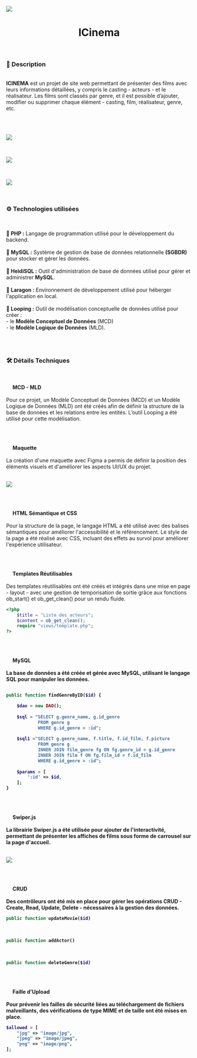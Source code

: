 ![](banner-cinema.png)

<h1 align="center">ICinema</h1>

<br/>

<h3>📃 Description</h3>
<br/>
<strong>ICINEMA</strong> est un projet de site web permettant de présenter des films avec leurs informations détaillées, y compris le casting - acteurs - et le réalisateur. Les films sont classés par genre, et il est possible d’ajouter, modifier ou supprimer chaque élément - casting, film, réalisateur, genre, etc.

<br/></br>

![](listing-actors0.png)

</br>

![](detail-acteur-icinema.png)

</br>

![](genre-icinema.png)




<br/>

<h3>⚙️ Technologies utilisées</h3>

<br/>

🔴<strong> PHP :</strong> Langage de programmation utilisé pour le développement du backend.<br/><br/>
🔴<strong> MySQL :</strong> Système de gestion de base de données relationnelle **(SGBDR)** pour stocker et gérer les données.<br/><br/>
🔴<strong> HeidiSQL :</strong> Outil d'administration de base de données utilisé pour gérer et administrer **MySQL**.<br/><br/>
🔴<strong> Laragon :</strong> Environnement de développement utilisé pour héberger l'application en local.<br/><br/>
🔴<strong> Looping :</strong> Outil de modélisation conceptuelle de données utilisé pour créer  : <br/>
                              - le **Modèle Conceptuel de Données** (MCD)<br/>
                              - le **Modèle Logique de Données** (MLD).<br/><br/>

<br/>

<h3>🛠️ Détails Techniques</h3><br/>

<img src="./checked-red.png" width="14"/><strong> MCD - MLD</strong> <br/><br/>
Pour ce projet, un Modèle Conceptuel de Données (MCD) et un Modèle Logique de Données (MLD) ont été créés afin de définir la structure de la base de données et les relations entre les entités. L’outil Looping a été utilisé pour cette modélisation.

<br/><br/>

<img src="./checked-red.png" width="14"/><strong>  Maquette</strong> <br/><br/>
La création d'une maquette avec Figma a permis de définir la position des éléments visuels et d'améliorer les aspects UI/UX du projet.
<br/><br/>

![](Accueil-cinema1.png)

<br/><br/>

<img src="./checked-red.png" width="14"/><strong> HTML Sémantique et CSS</strong> <br/><br/>
Pour la structure de la page, le langage HTML a été utilisé avec des balises sémantiques pour améliorer l'accessibilité et le référencement. Le style de la page a été réalisé avec CSS, incluant des effets au survol pour améliorer l'expérience utilisateur.
  
<br/><br/>

<img src="./checked-red.png" width="14"/><strong>  Templates Réutilisables</strong> <br/><br/>
Des templates réutilisables ont été créés et intégrés dans une mise en page - layout -  avec une gestion de temporisation de sortie grâce aux fonctions ob_start() et ob_get_clean() pour un rendu fluide.
<br/>

````php
<?php
    $title = "Liste des acteurs";
    $content = ob_get_clean();
    require "views/template.php";
?>
````
  
<br/><br/>

<img src="./checked-red.png" width="14"/><strong>  MySQL</stronh> <br/><br/>
La base de données a été créée et gérée avec MySQL, utilisant le langage SQL pour manipuler les données.
<br/>

````php

public function findGenreByID($id) {

    $dao = new DAO();
    
    $sql = "SELECT g.genre_name, g.id_genre
            FROM genre g
            WHERE g.id_genre = :id";
    
    $sql1 ="SELECT g.genre_name, f.title, f.id_film, f.picture
            FROM genre g
            INNER JOIN film_genre fg ON fg.genre_id = g.id_genre
            INNER JOIN film f ON fg.film_id = f.id_film
            WHERE g.id_genre = :id";
    
    $params = [
        ':id' => $id,
    ];
}

`````


<br/><br/>

<img src="./checked-red.png" width="14"/><strong>  Swiper.js</strong> <br/><br/>
La librairie Swiper.js a été utilisée pour ajouter de l'interactivité, permettant de présenter les affiches de films sous forme de carrousel sur la page d'accueil. </br></br>

![](swiper-taken.png)
  
<br/><br/>

<img src="./checked-red.png" width="14"/><strong>  CRUD</strong> <br/><br/>
Des contrôleurs ont été mis en place pour gérer les opérations CRUD - Create, Read, Update, Delete - nécessaires à la gestion des données.
<br/>

````php
public function updateMovie($id)
````
<br/>

````php
public function addActor()
````
<br/>

````php
public function deleteGenre($id)
````

<br/><br/>

<img src="./checked-red.png" width="14"/><strong>  Faille d’Upload </strong> <br/><br/>
Pour prévenir les failles de sécurité liées au téléchargement de fichiers malveillants, des vérifications de type MIME et de taille ont été mises en place. 
<br/>

````php
$allowed = [
    "jpg" => "image/jpg",
    "jpeg" => "image/jpeg",
    "png" => "image/png",
];
````

<br/>
<br/>



